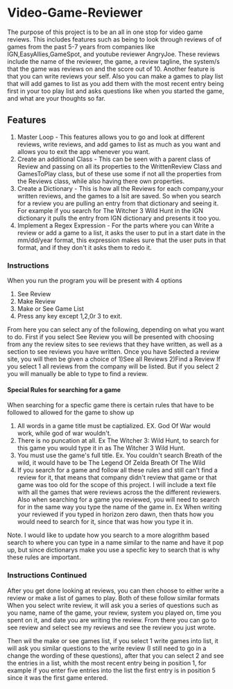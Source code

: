 # Video-Game-Reviewer
The purpose of this project is to be an all in one stop for video game reviews. This includes features such as being to look through reviews of of games from the past 5-7 years from companies like IGN,EasyAllies,GameSpot, and youtube reviewer AngryJoe. These reviews include the name of the reviewer, the game, a review tagline, the system/s that the game was reviews on and the score out of 10. Another feature is that you can write reviews your self. Also you can make a games to play list that will add games to list as you add them with the most recent entry being first in your too play list and asks questions like when you started the game, and what are your thoughts so far. 

## Features
1) Master Loop - This features allows you to go and look at different reviews, write reviews, and add games to list as much as you want and allows you to exit the app whenever you want.
2) Create an additional Class - This can be seen with a parent class of Review and passing on all its properties to the WrittenReview Class and GamesToPlay class, but of these use some if not all the properties from the Reviews class, while also having there own properties.
3) Create a Dictionary - This is how all the Reviews for each company,your written reviews, and the games to a lsit are saved. So when you search for a review you are pulling an entry from that dictionary and seeing it. For example if you search for The Witcher 3 Wild Hunt in the IGN dictionary it pulls the entry from IGN dictionary and presents it too you.
4) Implement a Regex Expression - For the parts where you can Write a review or add a game to a list, it asks the user to put in a start date in the mm/dd/year format, this expression makes sure that the user puts in that format, and if they don't it asks them to redo it.

### Instructions

When you run the program you will be present with 4 options
1) See Review
2) Make Review
3) Make or See Game List
4) Press any key except 1,2,0r 3 to exit.

From here you can select any of the following, depending on what you want to do.
First if you select See Review you will be presented with choosing from any the review sites to see reviews that they have written, as well as a section to see reviews you have written. 
Once you have Selected a review site, you will then be given a choice of
1)See all Reviews
2)Find a Review
If you select 1 all reviews from the company will be listed.
But if you select 2 you will manually be able to type to find a review.
#### Special Rules for searching for a game
When searching for a specfic game there is certain rules that have to be followed to allowed for the game to show up
1) All words in a game title must be captialized. EX. God Of War would work, while god of war wouldn't.
2) There is no puncation at all. Ex The Witcher 3: Wild Hunt, to search for this game you would type it in as The Witcher 3 Wild Hunt.
3) You must use the game's full title. Ex. You couldn't search Breath of the wild, it would have to be The Legend Of Zelda Breath Of The Wild
4) If you search for a game and follow all these rules and still can't find a review for it, that means that company didn't review that game or that game was too old for the scope of this project. 
I will include a text file with all the games that were reviews across the the different reviewers.
Also when searching for a game you reviewed, you will need to search for in the same way you type the name of the game in. Ex When writing your reviewed if you typed in horizon zero dawn, then thats how you would need to search for it, since that was how you type it in.

Note. I would like to update how you search to a more alogrithm based search to where you can type in a name similar to the name and have it pop up, but since dictionarys make you use a specfic key to search that is why these rules are important.

### Instructions Continued
After you get done looking at reviews, you can then choose to either write a review or make a list of games to play. 
Both of these follow similar formats
When you select write review, it will ask you a series of questions such as you name, name of the game, your review, system you played on, time you spent on it, and date you are writing the review. 
From there you can go to see review and select see my reviews and see the review you just wrote.

Then wil the make or see games list, if you select 1 write games into list, it will ask you similar questions to the write review (I still need to go in a change the wording of these questions), after that you can select 2 and see the entries in a list, whith the most recent entry being in position 1, for example if you enter five entries into the list the first entry is in position 5 since it was the first game entered.


